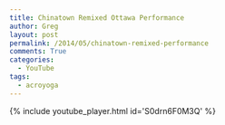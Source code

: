 ```yaml
---
title: Chinatown Remixed Ottawa Performance
author: Greg
layout: post
permalink: /2014/05/chinatown-remixed-performance
comments: True
categories:
  - YouTube
tags:
  - acroyoga
---
```


{% include youtube_player.html id='S0drn6F0M3Q' %}
